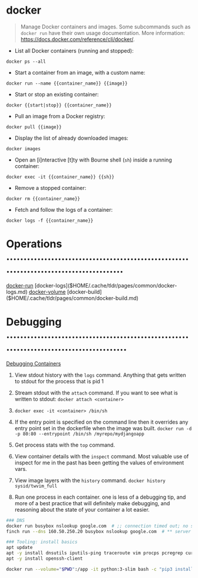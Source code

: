 # docker

> Manage Docker containers and images.
> Some subcommands such as `docker run` have their own usage documentation.
> More information: <https://docs.docker.com/reference/cli/docker/>.

- List all Docker containers (running and stopped):

`docker ps --all`

- Start a container from an image, with a custom name:

`docker run --name {{container_name}} {{image}}`

- Start or stop an existing container:

`docker {{start|stop}} {{container_name}}`

- Pull an image from a Docker registry:

`docker pull {{image}}`

- Display the list of already downloaded images:

`docker images`

- Open an [i]nteractive [t]ty with Bourne shell (`sh`) inside a running container:

`docker exec -it {{container_name}} {{sh}}`

- Remove a stopped container:

`docker rm {{container_name}}`

- Fetch and follow the logs of a container:

`docker logs -f {{container_name}}`


# Operations .......................................................................................
[docker-run]($HOME/.cache/tldr/pages/common/docker-run.md)
[docker-logs]($HOME/.cache/tldr/pages/common/docker-logs.md)
[docker-volume]($HOME/.cache/tldr/pages/common/docker-volume.md)
[docker-build]($HOME/.cache/tldr/pages/common/docker-build.md)


# Debugging ........................................................................................
[Debugging Containers](https://medium.com/@betz.mark/ten-tips-for-debugging-docker-containers-cde4da841a1d)

1. View stdout history with the `logs` command.
  Anything that gets written to stdout for the process that is pid 1

2. Stream stdout with the `attach` command.
   If you want to see what is written to stdout: `docker attach <container>`

3. `docker exec -it <container> /bin/sh`

4. If the entry point is specified on the command line then it overrides any entry point set in the dockerfile when the image was built.
  `docker run -d -p 80:80 --entrypoint /bin/sh /myrepo/mydjangoapp`

5. Get process stats with the `top` command.

6. View container details with the `inspect` command.
   Most valuable use of inspect for me in the past has been getting the values of environment vars.

7. View image layers with the `history` command.
   `docker history sysid/twvim_full`

8. Run one process in each container.
   one is less of a debugging tip, and more of a best practice that will definitely make debugging, and reasoning about the state of your container a lot easier.

```bash
### DNS
docker run busybox nslookup google.com  # ;; connection timed out; no servers could be reached
finch run --dns 160.50.250.20 busybox nslookup google.com  # ** server can't find google.com: NXDOMAIN

### Tooling: install basics
apt update
apt -y install dnsutils iputils-ping traceroute vim procps pcregrep curl net-tools python3-pip unzip
apt -y install openssh-client

docker run --volume="$PWD":/app -it python:3-slim bash -c "pip3 install --upgrade pip; pip3 install pipenv; cd /app; apt-get update && apt-get install --yes awscli bc bsdmainutils curl freetds-dev g++ gcc git jq sshpass tdsodbc openssh-client rsync unixodbc-dev zip; pipenv sync --bare --three; pipenv install --skip-lock --dev"
```

